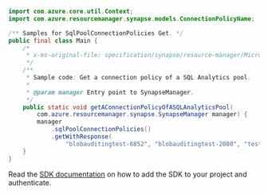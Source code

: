 ```java
import com.azure.core.util.Context;
import com.azure.resourcemanager.synapse.models.ConnectionPolicyName;

/** Samples for SqlPoolConnectionPolicies Get. */
public final class Main {
    /*
     * x-ms-original-file: specification/synapse/resource-manager/Microsoft.Synapse/stable/2021-06-01/examples/GetSqlPoolConnectionPolicy.json
     */
    /**
     * Sample code: Get a connection policy of a SQL Analytics pool.
     *
     * @param manager Entry point to SynapseManager.
     */
    public static void getAConnectionPolicyOfASQLAnalyticsPool(
        com.azure.resourcemanager.synapse.SynapseManager manager) {
        manager
            .sqlPoolConnectionPolicies()
            .getWithResponse(
                "blobauditingtest-6852", "blobauditingtest-2080", "testdb", ConnectionPolicyName.DEFAULT, Context.NONE);
    }
}
```

Read the [SDK documentation](https://github.com/Azure/azure-sdk-for-java/blob/azure-resourcemanager-synapse_1.0.0-beta.6/sdk/synapse/azure-resourcemanager-synapse/README.md) on how to add the SDK to your project and authenticate.
